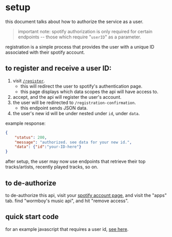 # setup

this document talks about how to authorize the service as a user.

> important note: spotify authorization is only required for certain endpoints -- those which require "`userID`" as a parameter.

registration is a simple process that provides the user with a unique ID associated with their spotify account.


## to register and receive a user ID:

1. visit [`/register`](https://music.wormboy-api.workers.dev/register).
    - this will redirect the user to spotify's authentication page.
    - this page displays which data scopes the api will have access to.
2. accept, and the api will register the user's account.
3. the user will be redirected to `/registration-confirmation`.
    - this endpoint sends JSON data.
4. the user's new id will be under nested under `id`, under `data`.

example response:

```json
{
    "status": 200,
    "message": "authorized. see data for your new id.",
    "data": {"id":"your-ID-here"}
}
```

after setup, the user may now use endpoints that retrieve their top tracks/artists, recently played tracks, so on.


## to de-authorize

to de-authorize this api, visit your [spotify account page](https://account.spotify.com/), and visit the "apps" tab. find "wormboy's music api", and hit "remove access".


## quick start code

for an example javascript that requires a user id, [see here](https://github.com/cryptiddddd/javascript-freebies/tree/main/projects/currentartists).
